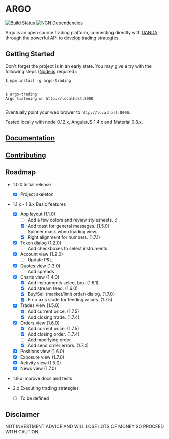 # ARGO

[![Build Status](https://travis-ci.org/albertosantini/argo.png)](https://travis-ci.org/albertosantini/argo)
[![NGN Dependencies](https://david-dm.org/albertosantini/argo.png)](https://david-dm.org/albertosantini/argo)

Argo is an open source trading platform, connecting directly with [OANDA][]
through the powerful [API][] to develop trading strategies.

## Getting Started

Don't forget the project is in an early state.
You may give a try with the following steps ([Node.js](https://nodejs.org/)
required):

```
$ npm install -g argo-trading
...

$ argo-trading
Argo listening on http://localhost:8000
...
```
Eventually point your web brower to `http://localhost:8000`.

Tested locally with node 0.12.x, AngularJS 1.4.x and Material 0.8.x.

## [Documentation](docs/)

## [Contributing](CONTRIBUTING.md)

## Roadmap

- 1.0.0 Initial release
    - [X] Project skeleton

- 1.1.x - 1.8.x Basic features
    - [X] App layout (1.1.0)
        - [ ] Add a few colors and review stylesheets. :)
        - [X] Add toast for general messages. (1.5.0)
        - [ ] Spinner mask when loading view.
        - [X] Right alignment for numbers. (1.7.1)
    - [X] Token dialog (1.2.0)
        - [ ] Add checkboxes to select instruments.
    - [X] Account view (1.2.0)
        - [ ] Update P&L.
    - [X] Quotes view (1.3.0)
        - [ ] Add spreads
    - [X] Charts view (1.4.0)
        - [X] Add instruments select box. (1.6.1)
        - [X] Add stream feed. (1.6.0)
        - [X] Buy/Sell (market/limit order) dialog. (1.7.0)
        - [X] Fix x axis scale for feeding values. (1.7.5)
    - [X] Trades view (1.5.0)
        - [X] Add current price. (1.7.5)
        - [X] Add closing trade. (1.7.4)
    - [X] Orders view (1.6.0)
        - [X] Add current price. (1.7.5)
        - [X] Add closing order. (1.7.4)
        - [ ] Add modifying order.
        - [X] Add send order errors. (1.7.4)
    - [X] Positions view (1.6.0)
    - [X] Exposure view (1.7.0)
    - [X] Activity view (1.5.0)
    - [X] News view (1.7.0)

- 1.9.x Improve docs and tests

- 2.x Executing trading strategies
    - [ ] To be defined

## Disclaimer

NOT INVESTMENT ADVICE AND WILL LOSE LOTS OF MONEY SO PROCEED WITH CAUTION.


[OANDA]: http://fxtrade.oanda.co.uk/
[API]: http://developer.oanda.com/

